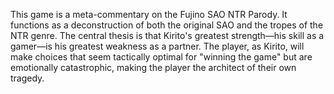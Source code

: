 This game is a meta-commentary on the Fujino SAO NTR Parody. It functions as a deconstruction of both the original SAO and the tropes of the NTR genre. The central thesis is that Kirito's greatest strength—his skill as a gamer—is his greatest weakness as a partner. The player, as Kirito, will make choices that seem tactically optimal for "winning the game" but are emotionally catastrophic, making the player the architect of their own tragedy.